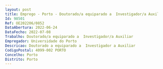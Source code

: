 ```yaml
--- 
layout: post
title: Emprego - Porto - Doutorado/a equiparado a  Investigador/a Auxiliar
Id: 98501
Ref: OE202206/0852
DataAbertura: 2022-06-24
DataFecho: 2022-07-08
Trabalho: Doutorado/a equiparado a  Investigador/a Auxiliar
Empregador: Universidade do Porto
Descricao: Doutorado a equiparado a  Investigador a Auxiliar
CodigoPostal: 4099-002 PORTO
Concelho: Porto
Distrito: Porto
--- 
```

